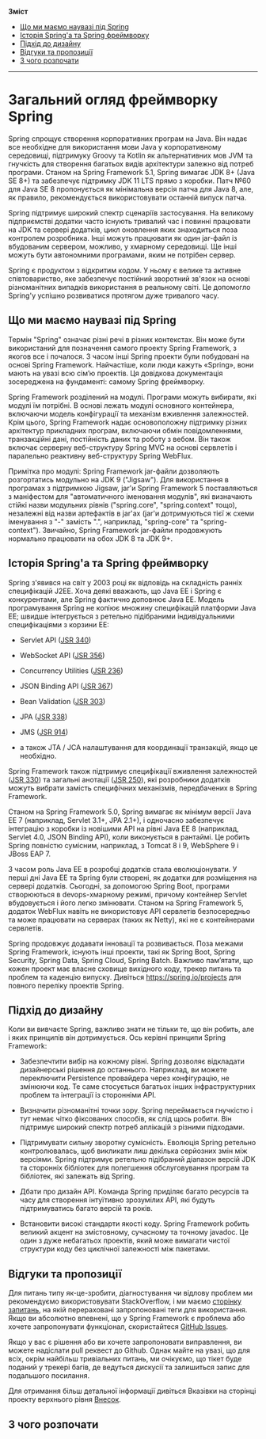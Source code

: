 **Зміст**
* [Що ми маємо наувазі під Spring](#що-ми-маємо-наувазі-під-spring)
* [Історія Spring'а та Spring фреймворку](#історія-springа-та-spring-фреймворку)
* [Підхід до дизайну](#підхід-до-дизайну)
* [Відгуки та пропозиції](#відгуки-та-пропозиції)
* [З чого розпочати](#з-чого-розпочати)

---

# Загальний огляд фреймворку Spring 

Spring спрощує створення корпоративних програм на Java. Він надає все необхідне для використання мови Java у корпоративному середовищі, підтримуку Groovy та Kotlin як альтернативних мов JVM та гнучкість для створення багатьох видів архітектури залежно від потреб програми. Станом на Spring Framework 5.1, Spring вимагає JDK 8+ (Java SE 8+) та забезпечує підтримку JDK 11 LTS прямо з коробки. Патч №60 для Java SE 8 пропонується як мінімальна версія патча для Java 8, але, як правило, рекомендується використовувати останній випуск патча.

Spring підтримує широкий спектр сценаріїв застосування. На великому підприємстві додатки часто існують тривалий час і повинні працювати на JDK та сервері додатків, цикл оновлення яких знаходиться поза контролем розробника. Інші можуть працювати як один jar-файл із вбудованим сервером, можливо, у хмарному середовищі. Ще інші можуть бути автономними програмами, яким не потрібен сервер.

Spring є продуктом з відкритим кодом. У ньому є велике та активне співтовариство, яке забезпечує постійний зворотний зв'язок на основі різноманітних випадків використання в реальному світі. Це допомогло Spring'у успішно розвиватися протягом дуже тривалого часу.

## Що ми маємо наувазі під Spring

Термін "Spring" означає різні речі в різних контекстах. Він може бути використаний для позначення самого проекту Spring Framework, з якогов все і почалося. З часом інші Spring проекти були побудовані на основі Spring Framework. Найчастіше, коли люди кажуть «Spring», вони мають на увазі всю сім’ю проектів. Ця довідкова документація зосереджена на фундаменті: самому Spring фреймворку.

Spring Framework розділений на модулі. Програми можуть вибирати, які модулі їм потрібні. В основі лежать модулі основного контейнера, включаючи модель конфігурації та механізм вживлення залежностей. Крім цього, Spring Framework надає основоположну підтримку різних архітектур прикладних програм, включаючи обмін повідомленнями, транзакційні дані, постійність даних та роботу з вебом. Він також включає серверну веб-структуру Spring MVC на основі сервлетів і паралельно реактивну веб-структуру Spring WebFlux.

Примітка про модулі: Spring Framework jar-файли дозволяють розгортатись модульно на JDK 9 ("Jigsaw"). Для використання в програмах з підтримкою Jigsaw, jar'и Spring Framework 5 поставляються з маніфестом для "автоматичного іменовання модулів", які визначають стійкі назви модульних рівнів ("spring.core", "spring.context" тощо), незалежні від назви артефактів в jar'ах (jar'и дотримуються тієї ж схеми іменування з "-" замість ".", наприклад, "spring-core" та "spring-context"). Звичайно, Spring Framework jar-файли продовжують нормально працювати на обох JDK 8 та JDK 9+.

## Історія Spring'а та Spring фреймворку

Spring з'явився на світ у 2003 році як відповідь на складність ранніх специфікацій J2EE. Хоча деякі вважають, що Java EE і Spring є конкурентами, але Spring фактично доповнює Java EE. Модель програмування Spring не копіює множину специфікацій платформи Java EE; швидше інтегрується з ретельно підібраними індивідуальними специфікаціями з корзини EE:

* Servlet API ([JSR 340](https://jcp.org/en/jsr/detail?id=340))

* WebSocket API ([JSR 356](https://jcp.org/en/jsr/detail?id=356))

* Concurrency Utilities ([JSR 236](https://jcp.org/en/jsr/detail?id=236))

* JSON Binding API ([JSR 367](https://jcp.org/en/jsr/detail?id=367))

* Bean Validation ([JSR 303](https://jcp.org/en/jsr/detail?id=303))

* JPA ([JSR 338](https://jcp.org/en/jsr/detail?id=338))

* JMS ([JSR 914](https://jcp.org/en/jsr/detail?id=914))

* а також JTA / JCA налаштування для координації транзакцій, якщо це необхідно.

Spring Framework також підтримує специфікації вживлення залежностей ([JSR 330](https://jcp.org/en/jsr/detail?id=330)) та загальні анотації ([JSR 250](https://jcp.org/en/jsr/detail?id=250)), які розробники додатків можуть вибрати замість специфічних механізмів, передбачених в Spring Framework.

Станом на Spring Framework 5.0, Spring вимагає як мінімум версії Java EE 7 (наприклад, Servlet 3.1+, JPA 2.1+), і одночасно забезпечує інтеграцію з коробки із новішими API на рівні Java EE 8 (наприклад, Servlet 4.0, JSON Binding API), коли виконується в рантаймі. Це робить Spring повністю сумісним, наприклад, з Tomcat 8 і 9, WebSphere 9 і JBoss EAP 7.

З часом роль Java EE  в розробці додатків стала еволюціонувати. У перші дні Java EE та Spring були створені, як додатки для розміщення на сервері додатків. Сьогодні, за допомогою Spring Boot, програми створюються в devops-хмарному режимі, причому контейнер Servlet вбудовується і його легко змінювати. Станом на Spring Framework 5, додаток WebFlux навіть не використовує API сервлетів безпосередньо та може працювати на серверах (таких як Netty), які не є контейнерами сервлетів.

Spring продовжує додавати інновації та розвивається. Поза межами Spring Framework, існують інші проекти, такі як Spring Boot, Spring Security, Spring Data, Spring Cloud, Spring Batch. Важливо пам’ятати, що кожен проект має власне сховище вихідного коду, трекер питань та проблем та каденцію випуску. Дивіться https://spring.io/projects для повного переліку проектів Spring.

## Підхід до дизайну

Коли ви вивчаєте Spring, важливо знати не тільки те, що він робить, але і яких принципів він дотримується. Ось керівні принципи Spring Framework:

* Забезпечтити вибір на кожному рівні. Spring дозволяє відкладати дизайнерські рішення до останнього. Наприклад, ви можете переключити Persistence провайдера через конфігурацію, не змінюючи код. Те саме стосується багатьох інших інфраструктурних проблем та інтеграції із сторонніми API.

* Визначити різноманітні точки зору. Spring переймається гнучкістю і тут немає чітко фіксованих способів, як слід щось робити. Він підтримує широкий спектр потреб аплікацій з різними підходами.

* Підтримувати сильну зворотну сумісність. Eволюція Spring ретельно контролювалась, щоб викликати лиш декілька серйозних змін між версіями. Spring підтримує ретельно підібраний діапазон версій JDK та сторонніх бібліотек для полегшення обслуговування програм та бібліотек, які залежать від Spring.

* Дбати про дизайн API. Команда Spring приділяє багато ресурсів та часу для створення інтуїтивно зрозумілих API, які будуть підтримуватись багато версій та років.

* Встановити високі стандарти якості коду. Spring Framework робить великий акцент на змістовному, сучасному та точному javadoc. Це один з дуже небагатьох проектів, який може вимагати чистої структури коду без циклічної залежності між пакетами.

## Відгуки та пропозиції

Для питань типу як-це-зробити, діагностування чи відлову проблем ми рекомендуємо використовувати StackOverflow, і ми маємо [сторінку запитань](https://spring.io/questions), на якій перераховані запропоновані теги для використання. Якщо ви абсолютно впевнені, що у Spring Framework є проблема або хочете запропонувати функціонал, скористайтеся [GitHub Issues](https://github.com/spring-projects/spring-framework/issues).

Якщо у вас є рішення або ви хочете запропоновати виправлення, ви можете надіслати pull реквест до Github. Однак майте на увазі, що для всіх, окрім найбільш тривіальних питань, ми очікуємо, що тікет буде поданий у трекері багів, де ведуться дискусії та залишиться запис для подальшого посилання.

Для отримання більш детальної інформації дивіться Вказівки на сторінці проекту верхнього рівня [Внесок](https://github.com/spring-projects/spring-framework/blob/master/CONTRIBUTING.md).

## З чого розпочати
